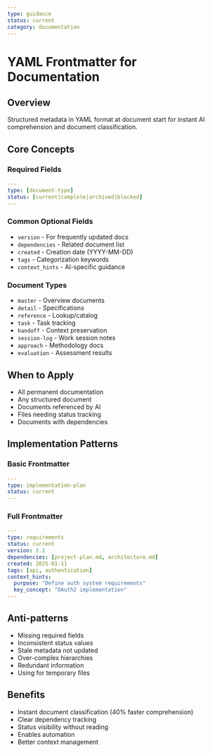 ```yaml
---
type: guidance
status: current
category: documentation
---
```

# YAML Frontmatter for Documentation

## Overview
Structured metadata in YAML format at document start for instant AI comprehension and document classification.

## Core Concepts

### Required Fields
```yaml
---
type: [document-type]
status: [current|complete|archived|blocked]
---
```

### Common Optional Fields
- `version` - For frequently updated docs
- `dependencies` - Related document list
- `created` - Creation date (YYYY-MM-DD)
- `tags` - Categorization keywords
- `context_hints` - AI-specific guidance

### Document Types
- `master` - Overview documents
- `detail` - Specifications
- `reference` - Lookup/catalog
- `task` - Task tracking
- `handoff` - Context preservation
- `session-log` - Work session notes
- `approach` - Methodology docs
- `evaluation` - Assessment results

## When to Apply
- All permanent documentation
- Any structured document
- Documents referenced by AI
- Files needing status tracking
- Documents with dependencies

## Implementation Patterns

### Basic Frontmatter
```yaml
---
type: implementation-plan
status: current
---
```

### Full Frontmatter
```yaml
---
type: requirements
status: current
version: 2.1
dependencies: [project-plan.md, architecture.md]
created: 2025-01-11
tags: [api, authentication]
context_hints:
  purpose: "Define auth system requirements"
  key_concept: "OAuth2 implementation"
---
```

## Anti-patterns
- Missing required fields
- Inconsistent status values
- Stale metadata not updated
- Over-complex hierarchies
- Redundant information
- Using for temporary files

## Benefits
- Instant document classification (40% faster comprehension)
- Clear dependency tracking
- Status visibility without reading
- Enables automation
- Better context management